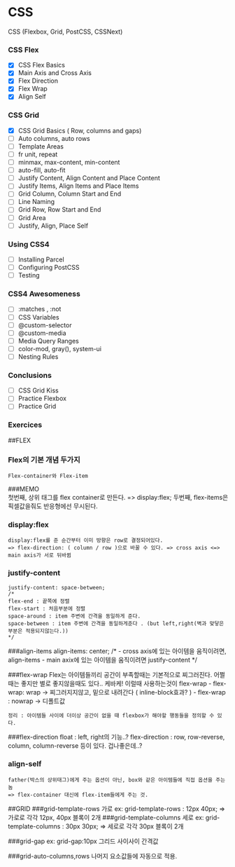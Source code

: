 # CSS

CSS (Flexbox, Grid, PostCSS, CSSNext)

### CSS Flex

- [x] CSS Flex Basics
- [x] Main Axis and Cross Axis
- [x] Flex Direction
- [x] Flex Wrap
- [x] Align Self

### CSS Grid

- [x] CSS Grid Basics ( Row, columns and gaps)
- [ ] Auto columns, auto rows
- [ ] Template Areas
- [ ] fr unit, repeat
- [ ] minmax, max-content, min-content
- [ ] auto-fill, auto-fit
- [ ] Justify Content, Align Content and Place Content
- [ ] Justify Items, Align Items and Place Items
- [ ] Grid Column, Column Start and End
- [ ] Line Naming
- [ ] Grid Row, Row Start and End
- [ ] Grid Area
- [ ] Justify, Align, Place Self

### Using CSS4

- [ ] Installing Parcel
- [ ] Configuring PostCSS
- [ ] Testing

### CSS4 Awesomeness

- [ ] :matches , :not
- [ ] CSS Variables
- [ ] @custom-selector
- [ ] @custom-media
- [ ] Media Query Ranges
- [ ] color-mod, gray(), system-ui
- [ ] Nesting Rules

### Conclusions

- [ ] CSS Grid Kiss
- [ ] Practice Flexbox
- [ ] Practice Grid

### Exercices








##FLEX
### Flex의 기본 개념 두가지
    Flex-container와 Flex-item

###MEMO   
    첫번째, 상위 태그를 flex container로 만든다.
    => display:flex;
    두번째, flex-items은 픽셀값을줘도 반응형에선 무시된다.
    

### display:flex
    display:flex를 준 순간부터 이미 방향은 row로 결정되어있다.
    => flex-direction: ( column / row )으로 바꿀 수 있다. => cross axis <=> main axis가 서로 뒤바뀜
            
### justify-content
    justify-content: space-between;
    /*
    flex-end : 끝쪽에 정렬
    flex-start : 처음부분에 정렬
    space-around : item 주변에 간격을 동일하게 준다.
    space-between : item 주변에 간격을 동일하게준다 . (but left,right(벽과 맞닿은부분은 적용되지않는다.))
    */
###align-items
    align-items: center;
    /*
    - cross axis에 있는 아이템을 움직이려면, align-items
    - main axix에 있는 아이템을 움직이려면 justify-content
     */
     
###flex-wrap
    Flex는 아이템들끼리 공간이 부족할때는 기본적으로 찌그러진다.
    어쩔때는 좋지만 별로 좋지않을때도 있다..
    케바케!
    이럴때 사용하는것이 flex-wrap
    - flex-wrap: wrap -> 찌그러지지않고, 밑으로 내려간다 ( inline-block효과? )
    - flex-wrap : nowrap -> 디폴트값
    
    정리 : 아이템들 사이에 더이상 공간이 없을 때 flexbox가 해야할 행동들을 정의할 수 있다.

###flex-direction
    float : left, right의 기능..?
    flex-direction : row, row-reverse, column, column-reverse 등이 있다.
    겁나좋은데..?
    
    
### align-self
    father(박스의 상위태그)에게 주는 옵션이 아닌, box와 같은 아이템들에 직접 옵션을 주는놈
    => flex-container 대신에 flex-item들에게 주는 것.
    
    
    
    
    
    
    
##GRID
###grid-template-rows
    가로
    ex: grid-template-rows : 12px 40px;
    => 가로로 각각 12px, 40px 블록이 2개
###grid-template-columns
    세로
    ex: grid-template-columns : 30px 30px; 
    => 세로로 각각 30px 블록이 2개

    
###grid-gap
    ex: grid-gap:10px 그리드 사이사이 간격값
    
###grid-auto-columns,rows
    나머지 요소값들에 자동으로 적용.
               